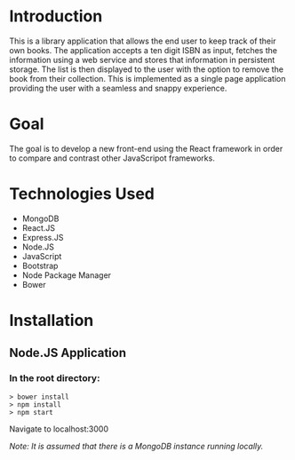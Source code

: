 # Introduction
This is a library application that allows the end user to keep track of their own books. The application accepts a ten digit ISBN as input, fetches the information using a web service and stores that information in persistent storage. The list is then displayed to the user with the option to remove the book from their collection. This is implemented as a single page application providing the user with a seamless and snappy experience. 

# Goal
The goal is to develop a new front-end using the React framework in order to compare and contrast other JavaScripot frameworks.

# Technologies Used
- MongoDB
- React.JS
- Express.JS
- Node.JS
- JavaScript
- Bootstrap
- Node Package Manager
- Bower

# Installation
## Node.JS Application
### In the root directory:
```
> bower install
> npm install
> npm start
```
Navigate to localhost:3000

_Note: It is assumed that there is a MongoDB instance running locally._